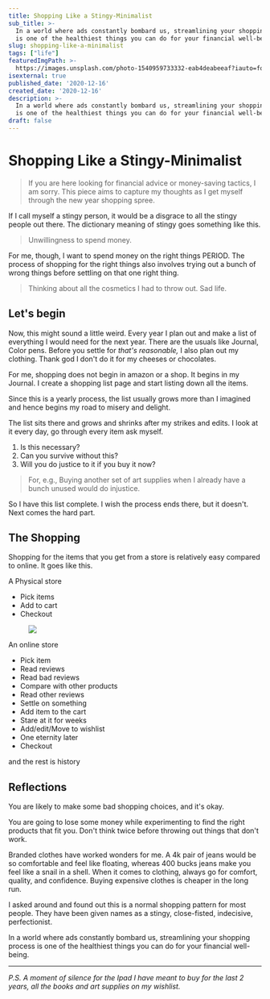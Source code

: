 ```yaml
---
title: Shopping Like a Stingy-Minimalist
sub_title: >-
  In a world where ads constantly bombard us, streamlining your shopping process
  is one of the healthiest things you can do for your financial well-being.
slug: shopping-like-a-minimalist
tags: ["life"]
featuredImgPath: >-
  https://images.unsplash.com/photo-1540959733332-eab4deabeeaf?iauto=format&fit=crop&w=1371&q=390
isexternal: true
published_date: '2020-12-16'
created_date: '2020-12-16'
description: >-
  In a world where ads constantly bombard us, streamlining your shopping process
  is one of the healthiest things you can do for your financial well-being.
draft: false
---
```

# Shopping Like a Stingy-Minimalist

> If you are here looking for financial advice or money-saving tactics, I am sorry. This piece aims to capture my thoughts as I get myself through the new year shopping spree.

If I call myself a stingy person, it would be a disgrace to all the stingy people out there. The dictionary meaning of stingy goes something like this. 

> Unwillingness to spend money.

For me, though, I want to spend money on the right things PERIOD. The process of shopping for the right things also involves trying out a bunch of wrong things before settling on that one right thing.

> Thinking about all the cosmetics I had to throw out. Sad life.

## Let's begin

Now, this might sound a little weird. Every year I plan out and make a list of everything I would need for the next year. There are the usuals like Journal, Color pens. Before you settle for *that's reasonable,* I also plan out my clothing. Thank god I don't do it for my cheeses or chocolates. 

For me, shopping does not begin in amazon or a shop. It begins in my Journal. I create a shopping list page and start listing down all the items.

Since this is a yearly process, the list usually grows more than I imagined and hence begins my road to misery and delight.

The list sits there and grows and shrinks after my strikes and edits. I look at it every day, go through every item ask myself. 

1. Is this necessary?
2. Can you survive without this?
3. Will you do justice to it if you buy it now?

> For, e.g., Buying another set of art supplies when I already have a bunch unused would do injustice.

So I have this list complete. I wish the process ends there, but it doesn't. Next comes the hard part.

## The Shopping

Shopping for the items that you get from a store is relatively easy compared to online. It goes like this.

A Physical store  

* Pick items
* Add to cart
* Checkout

<figure> 

![](https://i.imgur.com/WDCqpAM.png)

</figure>

An online store 

* Pick item
* Read reviews
* Read bad reviews 
* Compare with other products 
* Read other reviews 
* Settle on something 
* Add item to the cart 
* Stare at it for weeks 
* Add/edit/Move to wishlist 
* One eternity later 
* Checkout

and the rest is history 

## Reflections

You are likely to make some bad shopping choices, and it's okay.

You are going to lose some money while experimenting to find the right products that fit you. Don't think twice before throwing out things that don't work.

Branded clothes have worked wonders for me. A 4k pair of jeans would be so comfortable and feel like floating, whereas 400 bucks jeans make you feel like a snail in a shell. When it comes to clothing, always go for comfort, quality, and confidence. Buying expensive clothes is cheaper in the long run.

I asked around and found out this is a normal shopping pattern for most people. They have been given names as a stingy, close-fisted, indecisive, perfectionist.

In a world where ads constantly bombard us, streamlining your shopping process is one of the healthiest things you can do for your financial well-being.

- - -

*P.S. A moment of silence for the Ipad I have meant to buy for the last 2 years, all the books and art supplies on my wishlist.*